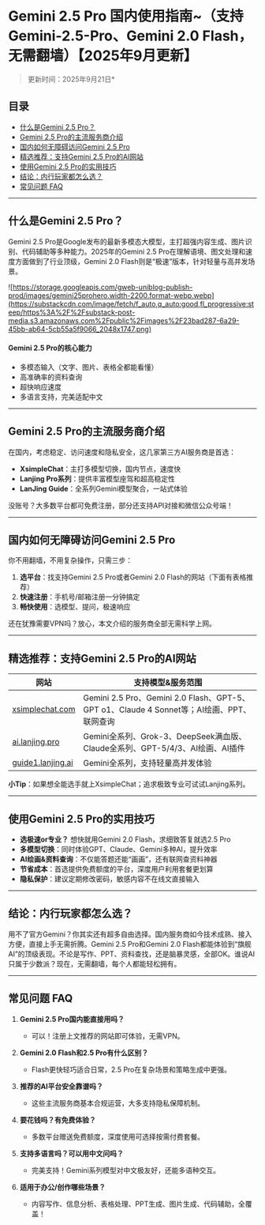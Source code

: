 # **Gemini 2.5 Pro 国内使用指南~（支持 Gemini-2.5-Pro、Gemini 2.0 Flash，无需翻墙）【2025年9月更新】**
> 更新时间：2025年9月21日*

## **目录**
- [什么是Gemini 2.5 Pro？](#什么是gemini-25-pro)
- [Gemini 2.5 Pro的主流服务商介绍](#gemini-25-pro的主流服务商介绍)
- [国内如何无障碍访问Gemini 2.5 Pro](#国内如何无障碍访问gemini-25-pro)
- [精选推荐：支持Gemini 2.5 Pro的AI网站](#精选推荐支持gemini-25-pro的ai网站)
- [使用Gemini 2.5 Pro的实用技巧](#使用gemini-25-pro的实用技巧)
- [结论：内行玩家都怎么选？](#结论内行玩家都怎么选)
- [常见问题 FAQ](#常见问题-faq)

---

## **什么是Gemini 2.5 Pro？**

Gemini 2.5 Pro是Google发布的最新多模态大模型，主打超强内容生成、图片识别、代码辅助等多种能力。2025年的Gemini 2.5 Pro在理解语境、图文处理和速度方面做到了行业顶级，Gemini 2.0 Flash则是“极速”版本，针对轻量与高并发场景。

![https://storage.googleapis.com/gweb-uniblog-publish-prod/images/gemini25prohero.width-2200.format-webp.webp](https://substackcdn.com/image/fetch/f_auto,q_auto:good,fl_progressive:steep/https%3A%2F%2Fsubstack-post-media.s3.amazonaws.com%2Fpublic%2Fimages%2F23bad287-6a29-45bb-ab64-5cb55a5f9066_2048x1747.png)

#### Gemini 2.5 Pro的核心能力

- 多模态输入（文字、图片、表格全都能看懂）
- 高准确率的资料查询
- 超快响应速度
- 多语言支持，完美适配中文

---

## **Gemini 2.5 Pro的主流服务商介绍**

在国内，考虑稳定、访问速度和隐私安全，这几家第三方AI服务商是首选：

- **XsimpleChat**：主打多模型切换，国内节点，速度快
- **Lanjing Pro系列**：提供丰富模型座驾和超高稳定性
- **LanJing Guide**：全系列Gemini模型聚合，一站式体验

没账号？大多数平台都可免费注册，部分还支持API对接和微信公众号端！

---

## **国内如何无障碍访问Gemini 2.5 Pro**

你不用翻墙，不用复杂操作，只需三步：

1. **选平台**：找支持Gemini 2.5 Pro或者Gemini 2.0 Flash的网站（下面有表格推荐）
2. **快速注册**：手机号/邮箱注册一分钟搞定
3. **畅快使用**：选模型、提问，极速响应

还在犹豫需要VPN吗？放心，本文介绍的服务商全部无需科学上网。

---

## **精选推荐：支持Gemini 2.5 Pro的AI网站**

| 网站                          | 支持模型&服务范围                                                                    |
|-----------------------------|-----------------------------------------------------------------------------------|
| [xsimplechat.com](https://xsimplechat.com)    | Gemini 2.5 Pro、Gemini 2.0 Flash、GPT-5、GPT o1、Claude 4 Sonnet等；AI绘画、PPT、联网查询       |
| [ai.lanjing.pro](https://ai.lanjingai.org/) | Gemini全系列、Grok-3、DeepSeek满血版、Claude全系列、GPT-5/4/3、AI绘画、AI插件                            |
| [guide1.lanjing.ai](https://guide1.lanjing.ai) | Gemini全系列，支持轻量高并发体验                                                            |

**小Tip**：如果想全能选手就上XsimpleChat；追求极致专业可试试Lanjing系列。

---

## **使用Gemini 2.5 Pro的实用技巧**

- **选极速or专业？** 想快就用Gemini 2.0 Flash，求细致答复就选2.5 Pro
- **多模型切换**：同时体验GPT、Claude、Gemini多种AI，提升效率
- **AI绘画&资料查询**：不仅能答题还能“画画”，还有联网查资料神器
- **节省成本**：首选提供免费额度的平台，深度用户利用套餐更划算
- **隐私保护**：建议定期修改密码，敏感内容不在线文直接输入

---

## **结论：内行玩家都怎么选？**

用不了官方Gemini？你其实还有超多自由选择。国内服务商如今技术成熟、接入方便，直接上手无需折腾。Gemini 2.5 Pro和Gemini 2.0 Flash都能体验到“旗舰AI”的顶级表现。不论是写作、PPT、资料查找，还是脑暴灵感，全部OK。谁说AI只属于少数派？现在，无需翻墙，每个人都能轻松拥有。

---

## **常见问题 FAQ**

1. **Gemini 2.5 Pro国内能直接用吗？**
   - 可以！注册上文推荐的网站即可体验，无需VPN。

2. **Gemini 2.0 Flash和2.5 Pro有什么区别？**
   - Flash更快轻巧适合日常，2.5 Pro在复杂场景和策略生成中更强。

3. **推荐的AI平台安全靠谱吗？**
   - 这些主流服务商基本合规运营，大多支持隐私保障机制。

4. **要花钱吗？有免费体验？**
   - 多数平台赠送免费额度，深度使用可选择按需付费套餐。

5. **支持多语言吗？可以用中文问吗？**
   - 完美支持！Gemini系列模型对中文极友好，还能多语种交互。

6. **适用于办公/创作哪些场景？**
   - 内容写作、信息分析、表格处理、PPT生成、图片生成、代码辅助，全覆盖！
